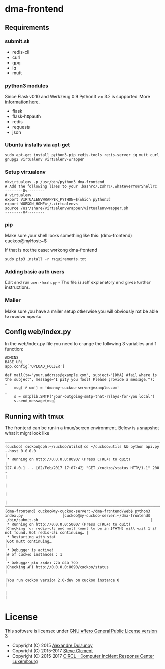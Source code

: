 # dma-frontend

## Requirements

### submit.sh

- redis-cli
- curl
- gpg
- jq
- mutt

### python3 modules

Since Flask v0.10 and Werkzeug 0.9 Python3 >= 3.3 is supported.
More [information here.](http://flask.pocoo.org/docs/0.12/python3/)

- flask
- flask-httpauth
- redis
- requests
- json

### Ubuntu installs via apt-get 
```
sudo apt-get install python3-pip redis-tools redis-server jq mutt curl gnupg2 virtualenv virtualenv-wrapper
```

### Setup virtualenv

```
mkvirtualenv -p /usr/bin/python3 dma-frontend
# Add the following lines to your .bashrc/.zshrc/.whateverYourShellrc
--------8<--------
# virtualenv
export VIRTUALENVWRAPPER_PYTHON=$(which python3)
export WORKON_HOME=~/.virtualenvs
source /usr/share/virtualenvwrapper/virtualenvwrapper.sh
--------8<--------
```

### pip

Make sure your shell looks something like this: (dma-frontend) cuckoo@myHost:~$

If that is not the case: workong dma-frontend

```
sudo pip3 install -r requirements.txt
```

### Adding basic auth users

Edit and run ```user-hash.py``` - The file is self explanatory and gives further instructions.

### Mailer

Make sure you have a mailer setup otherwise you will obviously not be able to receive reports

## Config web/index.py

In the web/index.py file you need to change the following 3 variables and 1 function:

```
ADMINS
BASE_URL
app.config['UPLOAD_FOLDER']

def mail(to="your.address@example.com", subject="[DMA] #fail where is the subject", message="I pity you fool! Please provide a message."):
…
    msg['From'] = "dma-my-cuckoo-server@example.com"
…
    s = smtplib.SMTP('your-outgoing-smtp-that-relays-for-you.local')
    s.send_message(msg)
```

## Running with tmux

The frontend can be run in a tmux/screen environment. Below is a snapshot what it might look like

```
─────────────────────────────────────────────────────────────────────────────────────────────────────────────────────────────────────────────────────────────────────────────────────────────────────────
(cuckoo) cuckoo@cph:~/cuckoo/utils$ cd ~/cuckoo/utils && python api.py --host 0.0.0.0                                                                                                                   |
 * Running on http://0.0.0.0:8090/ (Press CTRL+C to quit)                                                                                                                                               |
127.0.0.1 - - [02/Feb/2017 17:07:42] "GET /cuckoo/status HTTP/1.1" 200 -                                                                                                                                |
                                                                                                                                                                                                        |
                                                                                                                                                                                                        |
                                                                                                                                                                                                        |
─────────────────────────────────────────────────────────────────────────────────────────────┬───────────────────────────────────────────────────────────────────────────────────────────────────────────
(dma-frontend) cuckoo@my-cuckoo-server:~/dma-frontend/web$ python3 index.py                  │cuckoo@my-cuckoo-server:~/dma-frontend$ ./bin/submit.sh                                                   |
 * Running on http://0.0.0.0:5000/ (Press CTRL+C to quit)                                    │Checking for redis-cli and mutt (want to be in $PATH) will exit 1 if not found. Got redis-cli continuing… |
 * Restarting with stat                                                                      │Got mutt continuing…                                                                                      |
 * Debugger is active!                                                                       │# of cuckoo instances : 1                                                                                 |
 * Debugger pin code: 278-858-799                                                            │Checking API http://0.0.0.0:8090/cuckoo/status                                                            |
                                                                                             │You run cuckoo version 2.0-dev on cuckoo instance 0                                                       |
                                                                                             │                                                                                                          |
```

# License

This software is licensed under [GNU Affero General Public License version 3](http://www.gnu.org/licenses/agpl-3.0.html)

* Copyright (C) 2015 [Alexandre Dulaunoy](https://twitter.com/adulau)
* Copyright (C) 2015-2017 [Steve Clement](https://twitter.com/SteveClement)
* Copyright (C) 2015-2017 [CIRCL - Computer Incident Response Center Luxembourg](https://circl.lu)
